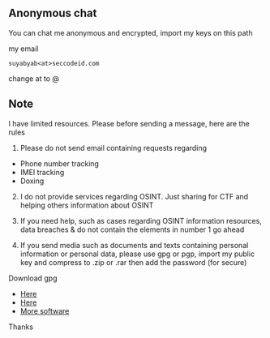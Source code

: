 ## Anonymous chat

You can chat me anonymous and encrypted, import my keys on this path

my email 

```
suyabyab<at>seccodeid.com
```
change at to @ 

## Note

I have limited resources. Please before sending a message, here are the rules

1. Please do not send email containing requests regarding 

- Phone number tracking 
- IMEI tracking 
- Doxing

2. I do not provide services regarding OSINT. Just sharing for CTF and helping others information about OSINT

3. If you need help, such as cases regarding OSINT information resources, data breaches & do not contain the elements in number 1 go ahead

4. If you send media such as documents and texts containing personal information or personal data, please use gpg or pgp, import my public key and compress to .zip or .rar then add the password (for secure)

Download gpg

- [Here](https://www.gnupg.org/)
- [Here](https://apps.kde.org/kleopatra/)
- [More software](https://www.openpgp.org/software/)

Thanks